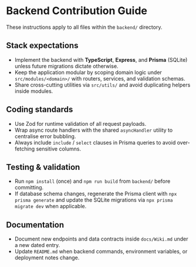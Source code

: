 # Backend Contribution Guide

These instructions apply to all files within the `backend/` directory.

## Stack expectations
- Implement the backend with **TypeScript**, **Express**, and **Prisma** (SQLite) unless future migrations dictate otherwise.
- Keep the application modular by scoping domain logic under `src/modules/<domain>/` with routers, services, and validation schemas.
- Share cross-cutting utilities via `src/utils/` and avoid duplicating helpers inside modules.

## Coding standards
- Use Zod for runtime validation of all request payloads.
- Wrap async route handlers with the shared `asyncHandler` utility to centralise error bubbling.
- Always include `include` / `select` clauses in Prisma queries to avoid over-fetching sensitive columns.

## Testing & validation
- Run `npm install` (once) and `npm run build` from `backend/` before committing.
- If database schema changes, regenerate the Prisma client with `npx prisma generate` and update the SQLite migrations via `npx prisma migrate dev` when applicable.

## Documentation
- Document new endpoints and data contracts inside `docs/Wiki.md` under a new dated entry.
- Update `README.md` when backend commands, environment variables, or deployment notes change.
